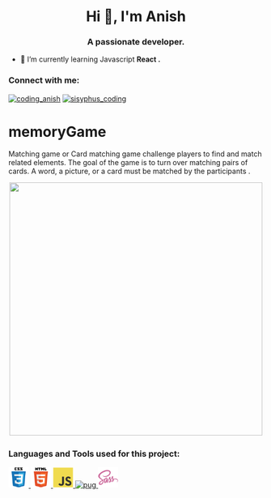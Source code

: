 <h1 align="center">Hi 👋, I'm Anish</h1>
<h3 align="center">A passionate developer.</h3>

- 🌱 I’m currently learning Javascript **React .**

<h3 align="left">Connect with me:</h3>
<p align="left">
<a href="https://codepen.io/coding_anish" target="blank"><img align="center" src="https://raw.githubusercontent.com/rahuldkjain/github-profile-readme-generator/master/src/images/icons/Social/codepen.svg" alt="coding_anish" height="30" width="40" /></a>
<a href="https://twitter.com/sisyphus_coding" target="blank"><img align="center" src="https://raw.githubusercontent.com/rahuldkjain/github-profile-readme-generator/master/src/images/icons/Social/twitter.svg" alt="sisyphus_coding" height="30" width="40" /></a>
</p>



# memoryGame
Matching game or Card matching game challenge players to find and match related elements. The goal of the game is to turn over matching pairs of cards. A word, a picture, or a card must be matched by the participants .
<p align="center" style="border-radius:10px;">
  <img width="500" height="500" src="https://i.ibb.co/vqHZvsM/Screen-Shot-2022-01-04-at-10-50-15.png">
</p>



<h3 align="left">Languages and Tools used for this project:</h3>
<p align="left"> <a href="https://www.w3schools.com/css/" target="_blank" rel="noreferrer"> <img src="https://raw.githubusercontent.com/devicons/devicon/master/icons/css3/css3-original-wordmark.svg" alt="css3" width="40" height="40"/> </a> <a href="https://www.w3.org/html/" target="_blank" rel="noreferrer"> <img src="https://raw.githubusercontent.com/devicons/devicon/master/icons/html5/html5-original-wordmark.svg" alt="html5" width="40" height="40"/> </a> <a href="https://developer.mozilla.org/en-US/docs/Web/JavaScript" target="_blank" rel="noreferrer"> <img src="https://raw.githubusercontent.com/devicons/devicon/master/icons/javascript/javascript-original.svg" alt="javascript" width="40" height="40"/> </a> <a href="https://pugjs.org" target="_blank" rel="noreferrer"> <img src="https://cdn.worldvectorlogo.com/logos/pug.svg" alt="pug" width="40" height="40"/> </a> <a href="https://sass-lang.com" target="_blank" rel="noreferrer"> <img src="https://raw.githubusercontent.com/devicons/devicon/master/icons/sass/sass-original.svg" alt="sass" width="40" height="40"/> </a> </p>

